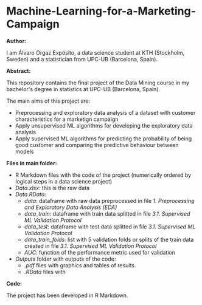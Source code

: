 # Machine-Learning-for-a-Marketing-Campaign

**Author:**

I am Álvaro Orgaz Expósito, a data science student at KTH (Stockholm, Sweden) and a statistician from UPC-UB (Barcelona, Spain).

**Abstract:** 

This repository contains the final project of the Data Mining course in my bachelor's degree in statistics at UPC-UB (Barcelona, Spain).

The main aims of this project are:
- Preprocessing and exploratory data analysis of a dataset with customer characteristics for a marketign campaign
- Apply unsupervised ML algorithms for develeping the exploratory data analysis
- Apply supervised ML algorithms for predicting the probability of being good customer and comparing the predictive behaviour between models

**Files in main folder:**
- R Markdown files with the code of the project (numerically ordered by logical steps in a data science project)
- *Data.xlsx*: this is the raw data
- *Data.RData*:
  + *data*: dataframe with raw data preprocessed in file  *1. Preprocessing and Exploratory Data Analysis (EDA)*
  + *data_train*: dataframe with train data splitted in file *3.1. Supervised ML Validation Protocol*
  + *data_test*: dataframe with test data splitted in file *3.1. Supervised ML Validation Protocol*
  + *data_train_folds*: list with 5 validation folds or splits of the train data created in file *3.1. Supervised ML Validation Protocol*
  + *AUC*: function of the performance metric used for validation
- *Outputs* folder with outputs of the code:
  + *.pdf* files with graphics and tables of results.
  + *.RData* files with

**Code:** 

The project has been developed in R Markdown.
